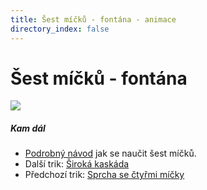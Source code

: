 ```yaml
---
title: Šest míčků - fontána - animace
directory_index: false
---
```


# Šest míčků - fontána

![](/animace/img/6-fountain.gif)

##### Kam dál

- [Podrobný návod](/micky/6/ "Podrobný textový návod jak se naučit šest míčků.") jak se naučit šest míčků.
- Další trik: [Široká kaskáda](wide-cascade.html "Další trik Široká kaskáda")
- Předchozí trik: [Sprcha se čtyřmi míčky](4-shower.html "Předchozí trik Sprcha se čtyřmi míčky")

